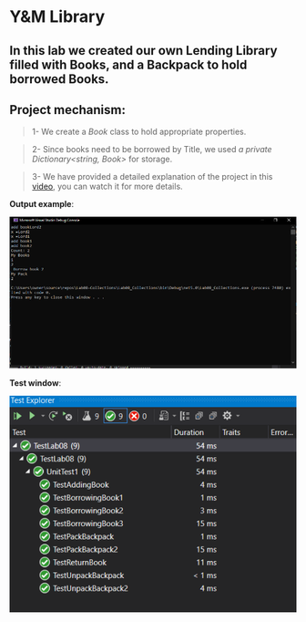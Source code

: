 
# Y&M Library
## In this lab we created our own Lending Library filled with Books, and a Backpack to hold borrowed Books.

## Project mechanism:
> 1- We create a *Book* class to hold appropriate properties.

> 2- Since books need to be borrowed by Title, we used *a private Dictionary<string, Book>* for storage.

> 3- We have provided a detailed explanation of the project in this [video](https://drive.google.com/file/d/10pasAujyGceRoEha0NeYRYt7dX6111LE/view?usp=sharing), you can watch it for more details.

**Output example**:

![image](./images/output.jpeg)

**Test window**:

![image](./images/test.PNG)

